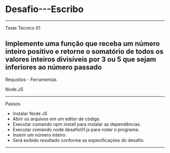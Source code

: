 # Desafio---Escribo

----
Teste Técnico 01

Implemente uma função que receba um número inteiro positivo e retorne o
somatório de todos os valores inteiros divisíveis por 3 ou 5 que sejam inferiores ao
número passado
----

Requsitos - Ferramentas

Node.JS

----
Passos

- Instalar Node JS
- Abrir os arquivos em um editor de código.
- Executar comando npm install para instalar as dependências.
- Executar comando node desafio01.js para rodar o programa.
- Inserir um número inteiro.
- Será exibido resultado conforme as especificações do desafio.

----
